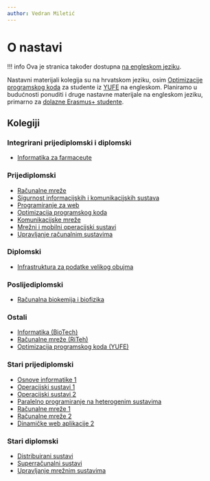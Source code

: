 ```yaml
---
author: Vedran Miletić
---
```


# O nastavi

!!! info
    Ova je stranica također dostupna [na engleskom jeziku](../../en/teaching/index.md).

Nastavni materijali kolegija su na hrvatskom jeziku, osim [Optimizacije programskog koda](../../en/teaching/courses/CO.md) za studente iz [YUFE](https://uniri.hr/yufe-2/yufe/) na engleskom. Planiramo u budućnosti ponuditi i druge nastavne materijale na engleskom jeziku, primarno za [dolazne Erasmus+ studente](https://uniri.hr/o-sveucilistu/medunarodna-suradnja-i-erasmus/mobilnost-studenata/).

## Kolegiji

### Integrirani prijediplomski i diplomski

- [Informatika za farmaceute](kolegiji/INF-Pharma.md)

### Prijediplomski

- [Računalne mreže](kolegiji/RM.md)
- [Sigurnost informacijskih i komunikacijskih sustava](kolegiji/SIKS.md)
- [Programiranje za web](kolegiji/PW.md)
- [Optimizacija programskog koda](kolegiji/OPK.md)
- [Komunikacijske mreže](kolegiji/KM.md)
- [Mrežni i mobilni operacijski sustavi](kolegiji/MMOS.md)
- [Upravljanje računalnim sustavima](kolegiji/URS.md)

### Diplomski

- [Infrastruktura za podatke velikog obujma](kolegiji/IPVO.md)

### Poslijediplomski

- [Računalna biokemija i biofizika](kolegiji/RBKBF.md)

### Ostali

- [Informatika (BioTech)](kolegiji/INF-BioTech.md)
- [Računalne mreže (RiTeh)](kolegiji/RM-RiTeh.md)
- [Optimizacija programskog koda (YUFE)](../../en/teaching/courses/CO.md)

### Stari prijediplomski

- [Osnove informatike 1](kolegiji/OI1.md)
- [Operacijski sustavi 1](kolegiji/OS1.md)
- [Operacijski sustavi 2](kolegiji/OS2.md)
- [Paralelno programiranje na heterogenim sustavima](kolegiji/PPHS.md)
- [Računalne mreže 1](kolegiji/RM1.md)
- [Računalne mreže 2](kolegiji/RM2.md)
- [Dinamičke web aplikacije 2](kolegiji/DWA2.md)

### Stari diplomski

- [Distribuirani sustavi](kolegiji/DS.md)
- [Superračunalni sustavi](kolegiji/SRS.md)
- [Upravljanje mrežnim sustavima](kolegiji/UMS.md)
